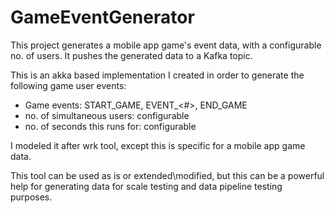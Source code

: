 # GameEventGenerator
This project generates a mobile app game's event data, with a configurable no. of users. It pushes the generated data to a Kafka topic. 

This is an akka based implementation I created in order to generate the following game user events:

- Game events: START_GAME, EVENT_<#>, END_GAME
- no. of simultaneous users: configurable
- no. of seconds this runs for: configurable

I modeled it after wrk tool, except this is specific for a mobile app game data.

This tool can be used as is or extended\modified, but this can be a powerful help for generating data for scale testing and data pipeline testing purposes.

